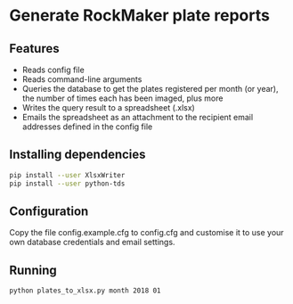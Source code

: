 # Generate RockMaker plate reports

## Features

- Reads config file
- Reads command-line arguments
- Queries the database to get the plates registered per month (or year), the number of times each has been imaged, plus more
- Writes the query result to a spreadsheet (.xlsx)
- Emails the spreadsheet as an attachment to the recipient email addresses defined in the config file

## Installing dependencies

```bash
pip install --user XlsxWriter
pip install --user python-tds
```

## Configuration

Copy the file config.example.cfg to config.cfg and customise it to use your own database credentials and email settings.

## Running

```bash
python plates_to_xlsx.py month 2018 01
```
